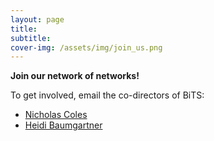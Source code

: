 ```yaml
---
layout: page
title: 
subtitle:  
cover-img: /assets/img/join_us.png
---
```



**Join our network of networks!**

To get involved, email the co-directors of BiTS:
* [Nicholas Coles](mailto:ncoles@stanford.edu)
* [Heidi Baumgartner](mailto:heidib@stanford.edu)